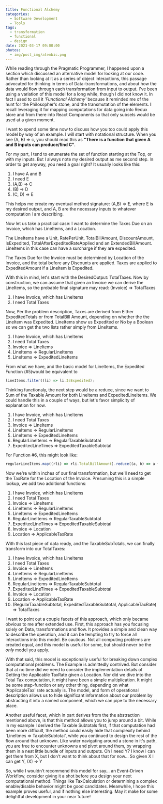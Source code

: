 ```yaml
---
title: Functional Alchemy
categories:
  - Software Development
  - Tools
tags:
  - transformation
  - functional
  - design
date: 2021-03-17 09:00:00
photos:
  - img/post_img/alembic.png
---
```


While reading through the Pragmatic Programmer, I happened upon a section which discussed an alternative model for looking at our code. Rather than looking at it as a series of object interactions, this passage advocated for thinking in terms of Data-transformations, and about how the data would flow through each transformation from input to output. I've been using a variation of this model for a long while, though I did not know it. In fact I used to call it _'Functional Alchemy'_ because it reminded me of the hunt for the Philosopher's stone, and the transmutation of the elements. I recall leveraging it for mapping computations for data going into Redux store and from there into React Components so that only subsets would be used at a given moment.

I want to spend some time now to discuss how you too could apply this model by way of an example. I will start with notational structure. When you see (A, B) => c, you should read this as **"There is a function that given A and B inputs can produce/find C"**.

For my part, I tend to enumerate the set of function starting at the Top, or with my inputs. But I always note my desired output as me second step. In order to get anyway, you need a goal right? It usually looks like this:

1. I have A and B
2. I need E
3. (A,B) => C
4. (B) => D
5. (C, D) => E

This helps me create my eventual method signature: (A,B) => E, where E is my desired output, and A, B are the necessary inputs to whatever computation I am describing.

Now let us take a practical case:
I want to determine the Taxes Due on an Invoice, which has LineItems, and a Location.

The LineItems have a Unit, RatePerUnit, TotalBillAmount, DiscountAmount, IsExpedited, TotalAfterExpeditedRateApplied and an ExtendedBillAmount. LineItems in this case can have a surcharge if they are expedited.

The Taxes Due for the Invoice must be determined by Location of the Invoice, and the total before any Discounts are applied. Taxes are applied to ExpeditedAmount if a LineItem is Expedited.

With this in mind, let's start with the DesiredOutput: TotalTaxes. Now by construction, we can assume that given an Invoice we can derive the LineItems, so the probable final signature may read: (Invoice) => TotalTaxes

1. I have Invoice, which has LineItems
2. I need Total Taxes

Now, Per the problem description, Taxes are derived from Either ExpeditedTotals or from TotalBill Amount, depending on whether the the LineItem was Expedited. LineItems show us Expedited or No by a Boolean so we can get the two lists rather simply from LineItems.

1. I have Invoice, which has LineItems
2. I need Total Taxes
3. Invoice => LineItems
4. LineItems => RegularLineItems
5. LineItems => ExpeditedLineItems

From what we have, and the basic model for LineItems, the Expedited Function (#5)would be equivalent to

```javascript
lineItems.filter((li) => li.IsExpedited);
```

Thinking functionaly, the next step would be a reduce, since we want to Sum of the Taxable Amount for both LineItems and ExpeditedLineItems. We could handle this in a couple of ways, but let's favor simplicity of explanation for now.

1. I have Invoice, which has LineItems
2. I need Total Taxes
3. Invoice => LineItems
4. LineItems => RegularLineItems
5. LineItems => ExpeditedLineItems
6. RegularLineItems => RegularTaxableSubtotal
7. ExpeditedLineTimes => ExpeditedTaxableSubtotal

For Function #6, this might look like:

```javascript
regularLineItems.map((rli) => rli.TotalBillAmount).reduce((a, b) => a + b, 0);
```

Now we're within inches of our final transformation, but we'll need to get the TaxRate for the Location of the Invoice. Presuming this is a simple lookup, we add two additional functions:

1. I have Invoice, which has LineItems
2. I need Total Taxes
3. Invoice => LineItems
4. LineItems => RegularLineItems
5. LineItems => ExpeditedLineItems
6. RegularLineItems => RegularTaxableSubtotal
7. ExpeditedLineTimes => ExpeditedTaxableSubtotal
8. Invoice => Location
9. Location => ApplicableTaxRate

With this last piece of data ready, and the TaxableSubTotals, we can finally transform into our TotalTaxes:

1. I have Invoice, which has LineItems
2. I need Total Taxes
3. Invoice => LineItems
4. LineItems => RegularLineItems
5. LineItems => ExpeditedLineItems
6. RegularLineItems => RegularTaxableSubtotal
7. ExpeditedLineTimes => ExpeditedTaxableSubtotal
8. Invoice => Location
9. Location => ApplicableTaxRate
10. (RegularTaxableSubtotal, ExpeditedTaxableSubtotal, ApplicableTaxRate) => TotalTaxes

I want to point out a couple facets of this approach, which only became obvious to me after extended use. First, this approach has you focusing solely on Data, transformations and flow. It provides a simple and clean way to describe the operation, and it can be tempting to try to force all interactions into this model. Be cautious. Not all computing problems are created equal, and this model is useful for some, but should never be the _only_ model you apply.

With that said, this model is exceptionally useful for breaking down complex computational problems. The Example is admittedly contrived. But consider that at no time did we need to consider the implementation details of Getting the Applicable TaxRate given a Location. Nor did we dive into the Total Tax computation, it might have been a simple multiplication. It might be some step-function or any other thing, depending on what 'ApplicableTax' rate actually is. The model, and form of operational description allows us to hide significant information about our problem by abstracting it into a named component, which we can pipe to the necessary place.

Another useful facet, which in part derives from the the abstraction mentioned above, is that this method allows you to jump around a bit. While in my example I derived the Taxable Subtotals first, if that computation had been more difficult, the method could easily hide that complexity behind 'LineItmes => TaxableSubtotal', while you continued to design the rest of the flow around that unknown. Like water navigating around a stone in it's path, you are free to encounter unknowns and pivot around them, by wrapping them in a neat little bundle of inputs and outputs. Oh I need Y? I know I can get them from X, but I don't want to think about that for now... So given X I can get Y, (X) => Y

So, while I wouldn't recommend this model for say... an Event-Driven Workflow, consider giving it a shot before you design your next computational method. Things like TaxCalculation or determining a complex enable/disable behavior might be good candidates. Meanwhile, I hope this example proves useful, and if nothing else interesting. May it make for some delightful development in your near future!
